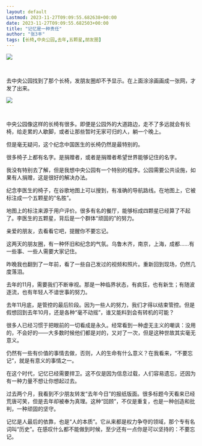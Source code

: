 ```yaml
---
layout: default
Lastmod: 2023-11-27T09:09:55.682638+00:00
date: 2023-11-27T09:09:55.682503+00:00
title: "记忆是一种责任"
author: "张3丰"
tags: [长椅,中央公园,去年,五颗星,朋友圈]
---
```


![](https://images.weserv.nl/?url=https%3A//mmbiz.qpic.cn/mmbiz_jpg/3OMbCSCZjRbibr15INWibSZHeh6fJoBnsn6pp9WDPHMVmseTibdjB6ew5cCvDUB68TEeWMh0e4yYZ4n4uWhjuPsicQ/640%3Fwx_fmt%3Djpeg)

​

去中央公园找到了那个长椅，发朋友圈却不予显示。在上面涂涂画画成一张网，才发了出来。

![](https://images.weserv.nl/?url=https%3A//mmbiz.qpic.cn/mmbiz_jpg/3OMbCSCZjRbibr15INWibSZHeh6fJoBnsnJjLwUfFJYSmm4Gqvpichw7C6luT811OsBuoNibClHnB1jAxBMIyUoS7w/640%3Fwx_fmt%3Djpeg)

​

中央公园像这样的长椅有很多。即便是公园外的大道路边，走不了多远就会有长椅，给走累的人歇脚，或者让那些暂时无家可归的人，躺一个晚上。

但是毫无疑问，这个纪念中国医生的长椅仍然是最特别的。

很多椅子上都有名字。是捐赠者，或者是捐赠者希望世界能够记住的名字。

我没有特别去了解，但是我想中央公园有一个特别的程序。公园需要公共设施，如果有人捐赠，这是很好的解决办法。

纪念李医生的椅子，在谷歌地图上可以搜到，有准确的导航路线。在地图上，它被标注成一个五颗星的“名胜”。

地图上的标注来源于用户评价。很多有名的餐厅，能够标成四颗星已经算了不起了。李医生的五颗星，背后是一个群体“顽固的”的努力。

亲爱的朋友，去看看它吧，提醒你不要忘记。

这两天的朋友圈，有一种怀旧和纪念的气氛。乌鲁木齐，南京，上海，成都……有一些事、一些人需要大家记住。

昨晚我也翻到了一年前，看了一些自己发过的视频和照片。重新回到现场，仍然几度落泪。

去年的11月，需要我们不断审视。那是一种临界状态，有疯狂，也有新生；有随波逐流，也有年轻人不谙世事的努力。

去年11月底，是管控的最后阶段。因为一些人的努力，我们才得以结束管控。但是假想回到去年10月，还是各种“毫不动摇”，谁又能料到会有转机的可能？

很多人已经习惯于把眼前的一切看成是永久。经常看到一种虚无主义的嘲讽：没用的，不会好的——大多数时候他们都是对的，又对了一次，但是这种世故其实毫无意义。

仍然有一些有价值的事情去做，否则，人的生命有什么意义？在我看来，“不要忘记”，就是有意义的事情之一。

在这个时代，记忆已经需要捍卫。这不仅是因为信息过载，人们容易遗忘，还因为有一种力量不想让你想起过去。

过去两个月，我看到不少朋友转发“去年今日”的报纸版面。很多标题今天看来已经荒唐可笑，但是去年却被奉为真理。这种“回顾”，不仅是重复，也是一种创造和批判，一种顽固的坚守。

记忆是人最后的依靠，也是“人的本质”。它从来都是权力争夺的领域，那个专有名词叫“历史”。在感叹什么都不能做到时候，至少还有一点你是可以坚持的：不要忘记。

